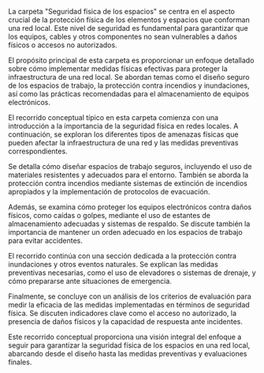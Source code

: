 La carpeta "Seguridad fisica de los espacios" se centra en el aspecto crucial de la protección física de los elementos y espacios que conforman una red local. Este nivel de seguridad es fundamental para garantizar que los equipos, cables y otros componentes no sean vulnerables a daños físicos o accesos no autorizados.

El propósito principal de esta carpeta es proporcionar un enfoque detallado sobre cómo implementar medidas físicas efectivas para proteger la infraestructura de una red local. Se abordan temas como el diseño seguro de los espacios de trabajo, la protección contra incendios y inundaciones, así como las prácticas recomendadas para el almacenamiento de equipos electrónicos.

El recorrido conceptual típico en esta carpeta comienza con una introducción a la importancia de la seguridad física en redes locales. A continuación, se exploran los diferentes tipos de amenazas físicas que pueden afectar la infraestructura de una red y las medidas preventivas correspondientes.

Se detalla cómo diseñar espacios de trabajo seguros, incluyendo el uso de materiales resistentes y adecuados para el entorno. También se aborda la protección contra incendios mediante sistemas de extinción de incendios apropiados y la implementación de protocolos de evacuación.

Además, se examina cómo proteger los equipos electrónicos contra daños físicos, como caídas o golpes, mediante el uso de estantes de almacenamiento adecuadas y sistemas de respaldo. Se discute también la importancia de mantener un orden adecuado en los espacios de trabajo para evitar accidentes.

El recorrido continúa con una sección dedicada a la protección contra inundaciones y otros eventos naturales. Se explican las medidas preventivas necesarias, como el uso de elevadores o sistemas de drenaje, y cómo prepararse ante situaciones de emergencia.

Finalmente, se concluye con un análisis de los criterios de evaluación para medir la eficacia de las medidas implementadas en términos de seguridad física. Se discuten indicadores clave como el acceso no autorizado, la presencia de daños físicos y la capacidad de respuesta ante incidentes.

Este recorrido conceptual proporciona una visión integral del enfoque a seguir para garantizar la seguridad física de los espacios en una red local, abarcando desde el diseño hasta las medidas preventivas y evaluaciones finales.
